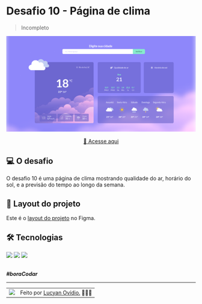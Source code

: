 # Desafio 10 - Página de clima

> Incompleto

<img src="./.github/preview-desafio-10.png" alt="Preview do projeto." />

<div align="center">

[🚀 Acesse aqui](https://lucyanovidio.github.io/boraCodar-rocketseat/desafio-10/)

</div>

## 💻 O desafio

O desafio 10 é uma página de clima mostrando qualidade do ar, horário do sol, e a previsão do tempo ao longo da semana.

## 🎨 Layout do projeto

Este é o <a href="https://www.figma.com/file/6cSzS3kLdCVK1vML6VfNzQ/%23boraCodar---Desafio-10-(Community)?node-id=328%3A2&t=a1HD6ZDtz3v84nJ0-0">layout do projeto</a> no Figma.

## 🛠 Tecnologias

<div>
    <img src="https://img.shields.io/badge/HTML5-E34F26?style=for-the-badge&logo=html5&logoColor=white" />
    <img src="https://img.shields.io/badge/CSS3-1572B6?style=for-the-badge&logo=css3&logoColor=white" />
    <img src="https://img.shields.io/badge/JavaScript-F7DF1E?style=for-the-badge&logo=javascript&logoColor=black" />
</div>
<br>

***#boraCodar***
<br>

---

<table>
  <tr>
    <td>
      <img src="https://github.com/lucyanovidio.png" width="100px" />
    </td>
    <td>
      Feito por <a href="https://github.com/lucyanovidio">Lucyan Ovídio.</a> 🙋🏿‍♂️
    </td>
  </tr>
</table>
